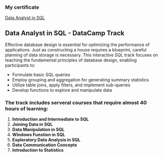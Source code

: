 ### My certificate 
[Data Analyst in SQL](./Data-analyst-in-SQL.png)
## Data Analyst in SQL - DataCamp Track 
Effective database design is essential for optimizing the performance of applications. Just as constructing a house requires a blueprint, careful planning of data storage is necessary. This interactive SQL track focuses on teaching the fundamental principles of database design, enabling participants to:
- Formulate basic SQL queries
- Employ grouping and aggregation for generating summary statistics
- Utilize table joins, apply filters, and implement sub-queries
- Develop functions to explore and manipulate data
### The track includes serveral courses that require almost 40 hours of learning:
1. **Introduction and Intermediate to SQL**
2. **Joining Data in SQL**
3. **Data Manipulation in SQL**
4. **Windows Funstion in SQL**
5. **Exploratory Data Analysis in SQL**
6. **Data Communication Concepts**
7. **Introduction to Statistics** 


